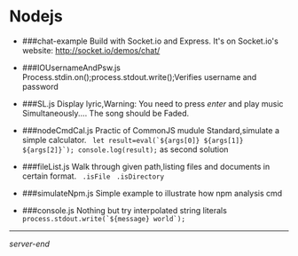 # Nodejs
* ###chat-example
Build with Socket.io and Express. It's on Socket.io's website: <http://socket.io/demos/chat/>

* ###IOUsernameAndPsw.js
Process.stdin.on();process.stdout.write();Verifies username and password

* ###SL.js
Display lyric,Warning: You need to press *enter* and play music Simultaneously.... The song should be Faded.

* ###nodeCmdCal.js
Practic of CommonJS mudule Standard,simulate a simple calculator.
`` let result=eval(`${args[0]} ${args[1]} ${args[2]}`);
console.log(result);`` as second solution

* ###fileList.js
Walk through given path,listing files and documents in certain format.
` .isFile` ` .isDirectory` 

* ###simulateNpm.js
Simple example to illustrate how npm analysis cmd 

* ###console.js
Nothing but try interpolated string literals ``process.stdout.write(`${message} world`);``
***
*server-end*  


